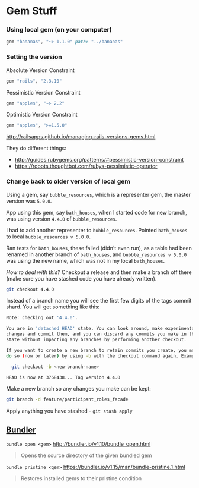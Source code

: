 # Gem Stuff

### Using local gem (on your computer)

```ruby
gem "bananas", "~> 1.1.0" path: "../bananas"
```

### Setting the version

Absolute Version Constraint

```ruby
gem "rails", "2.3.10"
```

Pessimistic Version Constraint

```ruby
gem "apples", "~> 2.2"
```

Optimistic Version Constraint

```ruby
gem "apples", ">=1.5.0"
```
http://railsapps.github.io/managing-rails-versions-gems.html

They do different things:
- http://guides.rubygems.org/patterns/#pessimistic-version-constraint
- https://robots.thoughtbot.com/rubys-pessimistic-operator


### Change back to older version of local gem

Using a gem, say `bubble_resources`, which is a representer gem, the master version was `5.0.0`.

App using this gem, say `bath_houses`, when I started code for new branch, was using version `4.4.0` of `bubble_resources`.

I had to add another representer to `bubble_resources`. Pointed `bath_houses` to local `bubble_resources v 5.0.0`.

Ran tests for `bath_houses`, these failed (didn't even run), as a table had been renamed in another branch of `bath_houses`, and `bubble_resources v 5.0.0` was using the new name, which was not in my local `bath_houses`.

*How to deal with this?*
Checkout a release and then make a branch off there (make sure you have stashed code you have already written).
```bash
git checkout 4.4.0
```
Instead of a branch name you will see the first few digits of the tags commit shard.
You will get something like this:

```bash
Note: checking out '4.4.0'.

You are in 'detached HEAD' state. You can look around, make experimental
changes and commit them, and you can discard any commits you make in this
state without impacting any branches by performing another checkout.

If you want to create a new branch to retain commits you create, you may
do so (now or later) by using -b with the checkout command again. Example:

  git checkout -b <new-branch-name>

HEAD is now at 3768438... Tag version 4.4.0
```
Make a new branch so any changes you make can be kept:
```bash
git branch -d feature/participant_roles_facade
```
Apply anything you have stashed - `git stash apply`


## [Bundler](https://bundler.io/)

`bundle open <gem>`
http://bundler.io/v1.10/bundle_open.html
>Opens the source directory of the given bundled gem

`bundle pristine <gem>`
https://bundler.io/v1.15/man/bundle-pristine.1.html
>Restores installed gems to their pristine condition
